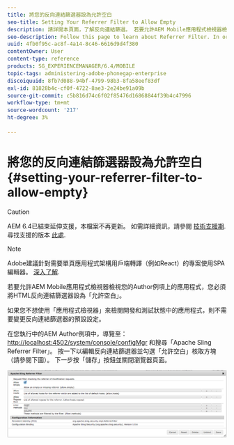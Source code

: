 ```yaml
---
title: 將您的反向連結篩選器設為允許空白
seo-title: Setting Your Referrer Filter to Allow Empty
description: 請詳閱本頁面，了解反向連結篩選。 若要允許AEM Mobile應用程式檢視器檢視您的Author例項上的應用程式，您必須將HTML反向連結篩選器設為「允許空白」。
seo-description: Follow this page to learn about Referrer Filter. In order to allow the AEM Mobile Application Viewer to view apps on your Author instance, you'll need to set your HTML referrer filter to 'allow empty'.
uuid: 4fb0f95c-ac8f-4a14-8c46-6616d9d4f380
contentOwner: User
content-type: reference
products: SG_EXPERIENCEMANAGER/6.4/MOBILE
topic-tags: administering-adobe-phonegap-enterprise
discoiquuid: 8fb7d088-94bf-4799-98b3-8fa58eef83df
exl-id: 81828b4c-cf0f-4722-8ae3-2e24be91a09b
source-git-commit: c5b816d74c6f02f85476d16868844f39b4c47996
workflow-type: tm+mt
source-wordcount: '217'
ht-degree: 3%

---
```


# 將您的反向連結篩選器設為允許空白{#setting-your-referrer-filter-to-allow-empty}

>[!CAUTION]
>
>AEM 6.4已結束延伸支援，本檔案不再更新。 如需詳細資訊，請參閱 [技術支援期](https://helpx.adobe.com//tw/support/programs/eol-matrix.html). 尋找支援的版本 [此處](https://experienceleague.adobe.com/docs/).

>[!NOTE]
>
>Adobe建議針對需要單頁應用程式架構用戶端轉譯（例如React）的專案使用SPA編輯器。 [深入了解](/help/sites-developing/spa-overview.md).

若要允許AEM Mobile應用程式檢視器檢視您的Author例項上的應用程式，您必須將HTML反向連結篩選器設為「允許空白」。

如果您不想使用「應用程式檢視器」來檢閱開發和測試狀態中的應用程式，則不需要變更反向連結篩選器的預設設定。

在您執行中的AEM Author例項中，導覽至： [http://localhost:4502/system/console/configMgr](http://localhost:4502/system/console/configMgr) 和搜尋「Apache Sling Referrer Filter」。 按一下以編輯反向連結篩選器並勾選「允許空白」核取方塊（請參閱下圖）。 下一步按「儲存」按鈕並關閉瀏覽器頁面。

![反向連結篩選設定](assets/chlimage_1-106.png)
